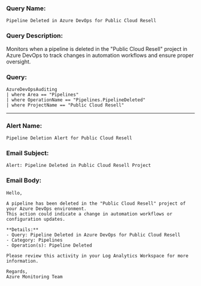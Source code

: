 ### Query Name:  
`Pipeline Deleted in Azure DevOps for Public Cloud Resell`

### Query Description:  
Monitors when a pipeline is deleted in the "Public Cloud Resell" project in Azure DevOps to track changes in automation workflows and ensure proper oversight.

### Query:  
```kql
AzureDevOpsAuditing
| where Area == "Pipelines"
| where OperationName == "Pipelines.PipelineDeleted"
| where ProjectName == "Public Cloud Resell"
```

---

### Alert Name:  
`Pipeline Deletion Alert for Public Cloud Resell`

### Email Subject:  
`Alert: Pipeline Deleted in Public Cloud Resell Project`

### Email Body:  
```
Hello,

A pipeline has been deleted in the "Public Cloud Resell" project of your Azure DevOps environment.  
This action could indicate a change in automation workflows or configuration updates.

**Details:**  
- Query: Pipeline Deleted in Azure DevOps for Public Cloud Resell  
- Category: Pipelines  
- Operation(s): Pipeline Deleted

Please review this activity in your Log Analytics Workspace for more information.

Regards,  
Azure Monitoring Team
```
